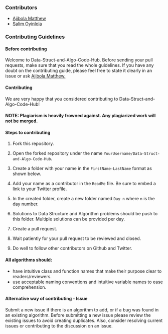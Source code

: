 ### Contributors

- [Ajibola Matthew](https://twitter.com/jibsyyyyy)
- [Salim Oyinlola](https://twitter.com/SalimOpines)

### Contributing Guidelines

#### Before contributing
Welcome to Data-Struct-and-Algo-Code-Hub. Before sending your pull requests, make sure that you read the whole guidelines. If you have any doubt on the contributing guide, please feel free to state it clearly in an issue or ask [Ajibola Matthew.](https://twitter.com/jibsyyyyy)

#### Contributing

We are very happy that you considered contributing to Data-Struct-and-Algo-Code-Hub! 

#### NOTE: Plagiarism is heavily frowned against. Any plagiarized work will not be merged.

#### Steps to contributing

1. Fork this repository.

2. Open the forked repository under the name `YourUsername/Data-Struct-and-Algo-Code-Hub`. 

3. Create a folder with your name in the `FirstName-LastName` format as shown below.

4. Add your name as a contributor in the `ReadMe` file. Be sure to embed a link to your Twitter profile.   

5. In the created folder, create a new folder named `Day n` where `n` is the day number. 

6. Solutions to Data Structure and Algorithm problems should be push to this folder. Multiple solutions can be provided per day.

7. Create a pull request.

8. Wait patiently for your pull request to be reviewed and closed.

9. Do well to follow other contributors on Github and Twitter. 

#### All algorithms should:

- have intuitive class and function names that make their purpose clear to readers/reviewers.
- use acceptable naming conventions and intuitive variable names to ease comprehension.

#### Alternative way of contributing - Issue

Submit a new issue if there is an algorithm to add, or if a bug was found in an existing algorithm. Before submitting a new issue please review the existing issues to avoid creating duplicates. Also, consider resolving current issues or contributing to the discussion on an issue.
